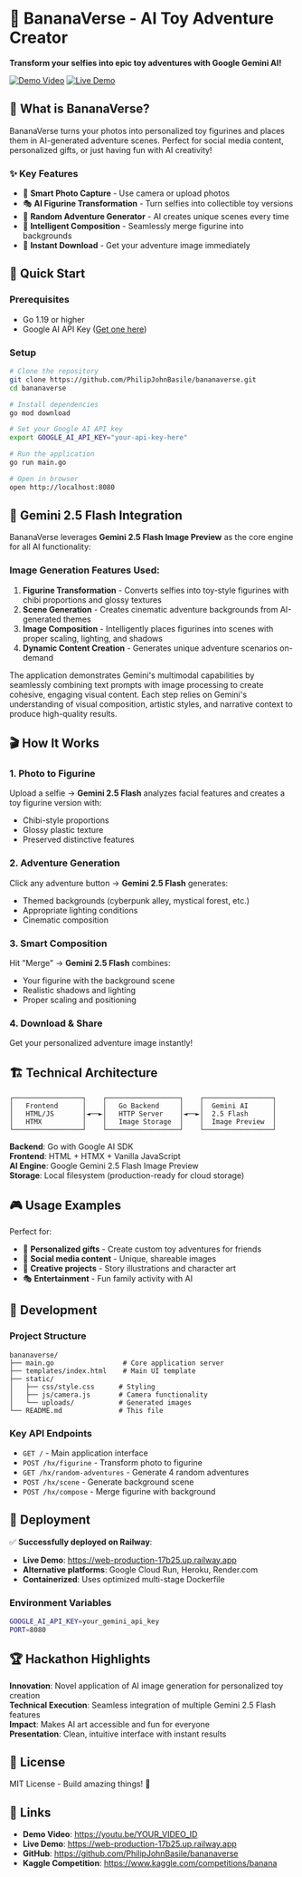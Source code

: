 # 🍌 BananaVerse - AI Toy Adventure Creator

**Transform your selfies into epic toy adventures with Google Gemini AI!**

[![Demo Video](https://img.shields.io/badge/▶️_Demo_Video-YouTube-red)](https://youtu.be/YOUR_VIDEO_ID "2-minute BananaVerse Demo")
[![Live Demo](https://img.shields.io/badge/🚀_Live_Demo-Try_Now-brightgreen)](https://web-production-17b25.up.railway.app "Live BananaVerse App")

## 🎯 What is BananaVerse?

BananaVerse turns your photos into personalized toy figurines and places them in AI-generated adventure scenes. Perfect for social media content, personalized gifts, or just having fun with AI creativity!

### ✨ Key Features

- 📸 **Smart Photo Capture** - Use camera or upload photos
- 🎭 **AI Figurine Transformation** - Turn selfies into collectible toy versions  
- 🎲 **Random Adventure Generator** - AI creates unique scenes every time
- 🎨 **Intelligent Composition** - Seamlessly merge figurine into backgrounds
- 💾 **Instant Download** - Get your adventure image immediately

## 🚀 Quick Start

### Prerequisites
- Go 1.19 or higher
- Google AI API Key ([Get one here](https://aistudio.google.com/app/apikey))

### Setup
```bash
# Clone the repository
git clone https://github.com/PhilipJohnBasile/bananaverse.git
cd bananaverse

# Install dependencies
go mod download

# Set your Google AI API key
export GOOGLE_AI_API_KEY="your-api-key-here"

# Run the application
go run main.go

# Open in browser
open http://localhost:8080
```

## 🤖 Gemini 2.5 Flash Integration

BananaVerse leverages **Gemini 2.5 Flash Image Preview** as the core engine for all AI functionality:

### Image Generation Features Used:
1. **Figurine Transformation** - Converts selfies into toy-style figurines with chibi proportions and glossy textures
2. **Scene Generation** - Creates cinematic adventure backgrounds from AI-generated themes  
3. **Image Composition** - Intelligently places figurines into scenes with proper scaling, lighting, and shadows
4. **Dynamic Content Creation** - Generates unique adventure scenarios on-demand

The application demonstrates Gemini's multimodal capabilities by seamlessly combining text prompts with image processing to create cohesive, engaging visual content. Each step relies on Gemini's understanding of visual composition, artistic styles, and narrative context to produce high-quality results.

## 🎬 How It Works

### 1. Photo to Figurine
Upload a selfie → **Gemini 2.5 Flash** analyzes facial features and creates a toy figurine version with:
- Chibi-style proportions
- Glossy plastic texture
- Preserved distinctive features

### 2. Adventure Generation  
Click any adventure button → **Gemini 2.5 Flash** generates:
- Themed backgrounds (cyberpunk alley, mystical forest, etc.)
- Appropriate lighting conditions
- Cinematic composition

### 3. Smart Composition
Hit "Merge" → **Gemini 2.5 Flash** combines:
- Your figurine with the background scene
- Realistic shadows and lighting
- Proper scaling and positioning

### 4. Download & Share
Get your personalized adventure image instantly!

## 🏗️ Technical Architecture

```
┌─────────────────┐    ┌──────────────────┐    ┌─────────────────┐
│   Frontend      │    │   Go Backend     │    │  Gemini AI      │
│   HTML/JS       │◄──►│   HTTP Server    │◄──►│  2.5 Flash      │
│   HTMX          │    │   Image Storage  │    │  Image Preview  │
└─────────────────┘    └──────────────────┘    └─────────────────┘
```

**Backend**: Go with Google AI SDK  
**Frontend**: HTML + HTMX + Vanilla JavaScript  
**AI Engine**: Google Gemini 2.5 Flash Image Preview  
**Storage**: Local filesystem (production-ready for cloud storage)

## 🎮 Usage Examples

Perfect for:
- 🎂 **Personalized gifts** - Create custom toy adventures for friends
- 📱 **Social media content** - Unique, shareable images  
- 🎨 **Creative projects** - Story illustrations and character art
- 🎭 **Entertainment** - Fun family activity with AI

## 🔧 Development

### Project Structure
```
bananaverse/
├── main.go                 # Core application server
├── templates/index.html    # Main UI template  
├── static/
│   ├── css/style.css      # Styling
│   ├── js/camera.js       # Camera functionality
│   └── uploads/           # Generated images
└── README.md              # This file
```

### Key API Endpoints
- `GET /` - Main application interface
- `POST /hx/figurine` - Transform photo to figurine
- `GET /hx/random-adventures` - Generate 4 random adventures
- `POST /hx/scene` - Generate background scene
- `POST /hx/compose` - Merge figurine with background

## 🚀 Deployment

✅ **Successfully deployed on Railway**:
- **Live Demo**: https://web-production-17b25.up.railway.app
- **Alternative platforms**: Google Cloud Run, Heroku, Render.com
- **Containerized**: Uses optimized multi-stage Dockerfile

### Environment Variables
```bash
GOOGLE_AI_API_KEY=your_gemini_api_key
PORT=8080
```

## 🏆 Hackathon Highlights

**Innovation**: Novel application of AI image generation for personalized toy creation  
**Technical Execution**: Seamless integration of multiple Gemini 2.5 Flash features  
**Impact**: Makes AI art accessible and fun for everyone  
**Presentation**: Clean, intuitive interface with instant results

## 📄 License

MIT License - Build amazing things! 🚀

## 🔗 Links

- **Demo Video**: https://youtu.be/YOUR_VIDEO_ID
- **Live Demo**: https://web-production-17b25.up.railway.app  
- **GitHub**: https://github.com/PhilipJohnBasile/bananaverse
- **Kaggle Competition**: https://www.kaggle.com/competitions/banana